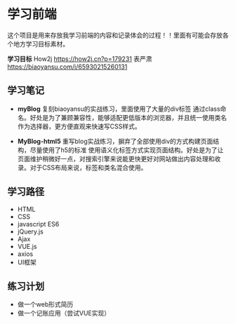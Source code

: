 # 学习前端

这个项目是用来存放我学习前端的内容和记录体会的过程！！里面有可能会存放各个地方学习目标素材。

**学习目标**
How2j  <https://how2j.cn?p=179231>
表严肃  <https://biaoyansu.com/i/65930215260131>

## 学习笔记

- **myBlog**
复刻biaoyansu的实战练习，里面使用了大量的div标签 通过class命名。好处是为了兼顾兼容性，能够适配更低版本的浏览器，并且统一使用类名作为选择器，更方便直观来快速写CSS样式。

- **MyBlog-html5**
重写blog实战练习，摒弃了全部使用div的方式构建页面结构，尽量使用了h5的标准 使用语义化标签方式实现页面结构。好处是为了让页面维护稍微好一点，对搜索引擎来说能更快更好对网站做出内容处理和收录。对于CSS布局来说，标签和类名混合使用。

## 学习路径

- HTML
- CSS
- javascript ES6
- jQuery.js
- Ajax
- VUE.js
- axios
- UI框架

## 练习计划

- 做一个web形式简历
- 做一个记账应用（尝试VUE实现）
